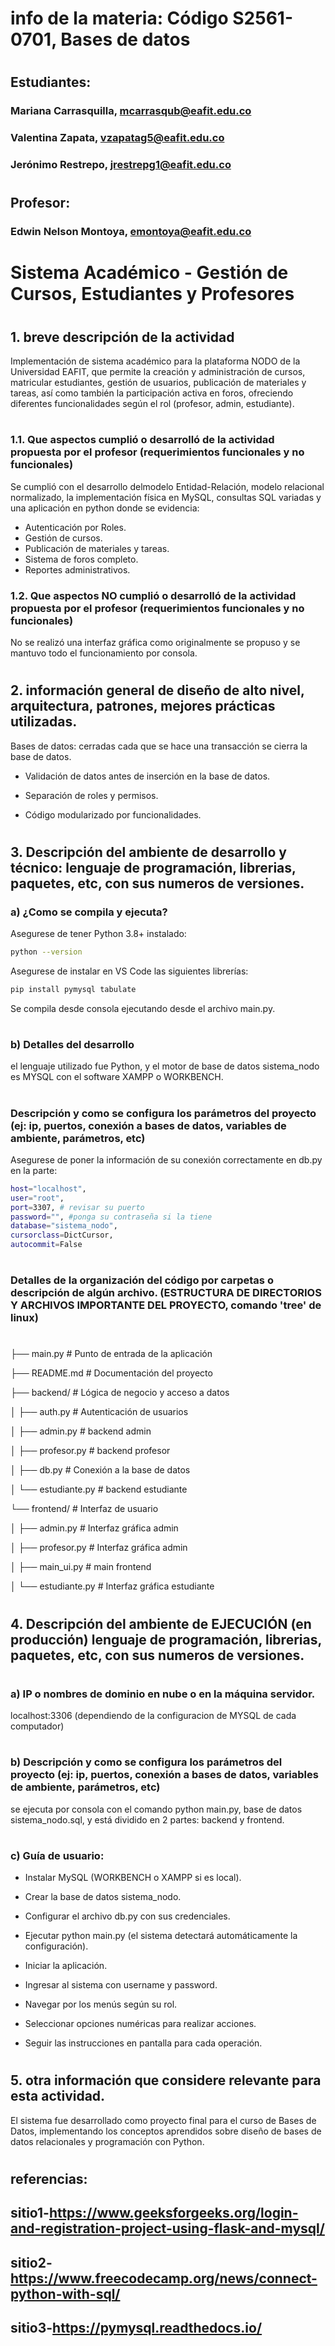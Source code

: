 # info de la materia: Código S2561-0701, Bases de datos
#
## Estudiantes: 
### Mariana Carrasquilla, mcarrasqub@eafit.edu.co
### Valentina Zapata, vzapatag5@eafit.edu.co
### Jerónimo Restrepo, jrestrepg1@eafit.edu.co       
#
## Profesor: 
### Edwin Nelson Montoya, emontoya@eafit.edu.co
#
# Sistema Académico - Gestión de Cursos, Estudiantes y Profesores
#
## 1. breve descripción de la actividad
Implementación de sistema académico para la plataforma NODO de la Universidad EAFIT, que permite la creación y administración de cursos, matricular estudiantes, gestión de usuarios, publicación de materiales y tareas, así como también la participación activa en foros, ofreciendo diferentes funcionalidades según el rol (profesor, admin, estudiante).
#
### 1.1. Que aspectos cumplió o desarrolló de la actividad propuesta por el profesor (requerimientos funcionales y no funcionales)

Se cumplió con el desarrollo delmodelo Entidad-Relación, modelo relacional normalizado, la implementación física en MySQL, consultas SQL variadas y una aplicación en python donde se evidencia:

 * Autenticación por Roles.
 * Gestión de cursos.
 * Publicación de materiales y tareas.
 * Sistema de foros completo.
 * Reportes administrativos.

### 1.2. Que aspectos NO cumplió o desarrolló de la actividad propuesta por el profesor (requerimientos funcionales y no funcionales)

No se realizó una interfaz gráfica como originalmente se propuso y se mantuvo todo el funcionamiento por consola.
#
## 2. información general de diseño de alto nivel, arquitectura, patrones, mejores prácticas utilizadas.

Bases de datos: cerradas cada que se hace una transacción se cierra la base de datos.

* Validación de datos antes de inserción en la base de datos.

* Separación de roles y permisos.

* Código modularizado por funcionalidades.
#
## 3. Descripción del ambiente de desarrollo y técnico: lenguaje de programación, librerias, paquetes, etc, con sus numeros de versiones.

### a) ¿Como se compila y ejecuta?
Asegurese de tener Python 3.8+ instalado:
```bash
python --version 
```
Asegurese de instalar en VS Code las siguientes librerías:
```bash
pip install pymysql tabulate
```
 Se compila desde consola ejecutando desde el archivo main.py.
 #
### b) Detalles del desarrollo
 el lenguaje utilizado fue Python, y el motor de base de datos sistema_nodo es MYSQL con el software XAMPP o WORKBENCH.

#
### Descripción y como se configura los parámetros del proyecto (ej: ip, puertos, conexión a bases de datos, variables de ambiente, parámetros, etc)
Asegurese de poner la información de su conexión correctamente en db.py en la parte:
```bash
host="localhost",
user="root",
port=3307, # revisar su puerto
password="", #ponga su contraseña si la tiene
database="sistema_nodo",
cursorclass=DictCursor,
autocommit=False
```
#
### Detalles de la organización del código por carpetas o descripción de algún archivo. (ESTRUCTURA DE DIRECTORIOS Y ARCHIVOS IMPORTANTE DEL PROYECTO, comando 'tree' de linux)

# 
├── main.py            # Punto de entrada de la aplicación

├── README.md          # Documentación del proyecto 

├── backend/           # Lógica de negocio y acceso a datos

│   ├── auth.py        # Autenticación de usuarios

│   ├── admin.py       # backend admin

│   ├── profesor.py    # backend profesor

│   ├── db.py          # Conexión a la base de datos

│   └── estudiante.py  # backend estudiante

└── frontend/          # Interfaz de usuario

│   ├── admin.py       # Interfaz gráfica admin

│   ├── profesor.py    # Interfaz gráfica admin

│   ├── main_ui.py     # main frontend

│   └── estudiante.py  # Interfaz gráfica estudiante
#
## 4. Descripción del ambiente de EJECUCIÓN (en producción) lenguaje de programación, librerias, paquetes, etc, con sus numeros de versiones.
#
### a) IP o nombres de dominio en nube o en la máquina servidor.
localhost:3306 (dependiendo de la configuracion de MYSQL de cada computador)
#
### b) Descripción y como se configura los parámetros del proyecto (ej: ip, puertos, conexión a bases de datos, variables de ambiente, parámetros, etc)
 se ejecuta por consola con el comando python main.py, base de datos sistema_nodo.sql, y está dividido en 2 partes: backend y frontend.
 #
### c) Guía de usuario:

* Instalar MySQL (WORKBENCH o XAMPP si es local).

* Crear la base de datos sistema_nodo.

* Configurar el archivo db.py con sus credenciales.

* Ejecutar python main.py (el sistema detectará automáticamente la configuración).

* Iniciar la aplicación.

* Ingresar al sistema con username y password.

* Navegar por los menús según su rol.

* Seleccionar opciones numéricas para realizar acciones.

* Seguir las instrucciones en pantalla para cada operación.
#
## 5. otra información que considere relevante para esta actividad.
El sistema fue desarrollado como proyecto final para el curso de Bases de Datos, implementando los conceptos aprendidos sobre diseño de bases de datos relacionales y programación con Python.
#
## referencias:
## sitio1-https://www.geeksforgeeks.org/login-and-registration-project-using-flask-and-mysql/ 
## sitio2-https://www.freecodecamp.org/news/connect-python-with-sql/ 
## sitio3-https://pymysql.readthedocs.io/
